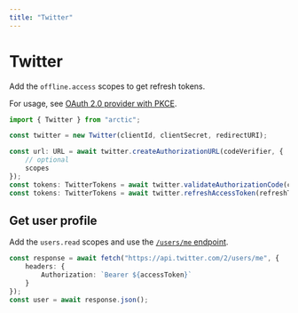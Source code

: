 ```yaml
---
title: "Twitter"
---
```


# Twitter

Add the `offline.access` scopes to get refresh tokens.

For usage, see [OAuth 2.0 provider with PKCE](../oauth2-pkce.md).

```ts
import { Twitter } from "arctic";

const twitter = new Twitter(clientId, clientSecret, redirectURI);
```

```ts
const url: URL = await twitter.createAuthorizationURL(codeVerifier, {
	// optional
	scopes
});
const tokens: TwitterTokens = await twitter.validateAuthorizationCode(code, codeVerifier);
const tokens: TwitterTokens = await twitter.refreshAccessToken(refreshToken);
```

## Get user profile

Add the `users.read` scopes and use the [`/users/me` endpoint](https://developer.twitter.com/en/docs/twitter-api/users/lookup/api-reference/get-users-me).

```ts
const response = await fetch("https://api.twitter.com/2/users/me", {
	headers: {
		Authorization: `Bearer ${accessToken}`
	}
});
const user = await response.json();
```
